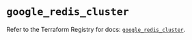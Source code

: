 # `google_redis_cluster`

Refer to the Terraform Registry for docs: [`google_redis_cluster`](https://registry.terraform.io/providers/hashicorp/google-beta/6.11.0/docs/resources/google_redis_cluster).
